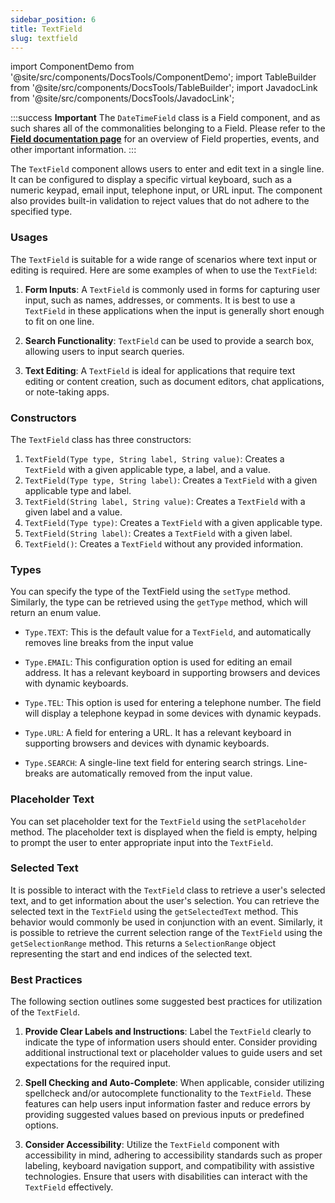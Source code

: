 ```yaml
---
sidebar_position: 6
title: TextField
slug: textfield
---
```


import ComponentDemo from '@site/src/components/DocsTools/ComponentDemo';
import TableBuilder from '@site/src/components/DocsTools/TableBuilder';
import JavadocLink from '@site/src/components/DocsTools/JavadocLink';

<JavadocLink type="engine" location="org/dwcj/component/field/TextField"/>

:::success **Important**
The `DateTimeField` class is a Field component, and as such shares all of the commonalities belonging to a Field. Please refer to the **[Field documentation page](/docs/components/fields)** for an overview of Field properties, events, and other important information.
:::

The `TextField` component allows users to enter and edit text in a single line. It can be configured to display a specific virtual keyboard, such as a numeric keypad, email input, telephone input, or URL input. The component also provides built-in validation to reject values that do not adhere to the specified type.

### Usages

The `TextField` is suitable for a wide range of scenarios where text input or editing is required. Here are some examples of when to use the `TextField`:

1. **Form Inputs**: A `TextField` is commonly used in forms for capturing user input, such as names, addresses, or comments. It is best to use a `TextField` in these applications when the input is generally short enough to fit on one line.

2. **Search Functionality**: `TextField` can be used to provide a search box, allowing users to input search queries.

3. **Text Editing**: A `TextField` is ideal for applications that require text editing or content creation, such as document editors, chat applications, or note-taking apps.

### Constructors

The `TextField` class has three constructors:

1. `TextField(Type type, String label, String value)`: Creates a `TextField` with a given applicable type, a label, and a value.
2. `TextField(Type type, String label)`: Creates a `TextField` with a given applicable type and label.
3. `TextField(String label, String value)`: Creates a `TextField` with a given label and a value.
4. `TextField(Type type)`: Creates a `TextField` with a given applicable type.
5. `TextField(String label)`: Creates a `TextField` with a given label.
6. `TextField()`: Creates a `TextField` without any provided information.

### Types

You can specify the type of the TextField using the `setType` method. Similarly, the type can be retrieved using the `getType` method, which will return an enum value.

- `Type.TEXT`: This is the default value for a `TextField`, and automatically removes line breaks from the input value

- `Type.EMAIL`: This configuration option is used for editing an email address. It has a relevant keyboard in supporting browsers and devices with dynamic keyboards.

- `Type.TEL`: This option is used for entering a telephone number. The field will display a telephone keypad in some devices with dynamic keypads.

- `Type.URL`: A field for entering a URL. It has a relevant keyboard in supporting browsers and devices with dynamic keyboards.

- `Type.SEARCH`: A single-line text field for entering search strings. Line-breaks are automatically removed from the input value.

### Placeholder Text

You can set placeholder text for the `TextField` using the `setPlaceholder` method. The placeholder text is displayed when the field is empty, helping to prompt the user to enter appropriate input into the `TextField`.

### Selected Text

It is possible to interact with the `TextField` class to retrieve a user's selected text, and to get information about the user's selection. You can retrieve the selected text in the `TextField` using the `getSelectedText` method. This behavior would commonly be used in conjunction with an event. Similarly, it is possible to retrieve the current selection range of the `TextField` using the `getSelectionRange` method. This returns a `SelectionRange` object representing the start and end indices of the selected text.

### Best Practices

The following section outlines some suggested best practices for utilization of the `TextField`.

1. **Provide Clear Labels and Instructions**: Label the `TextField` clearly to indicate the type of information users should enter. Consider providing additional instructional text or placeholder values to guide users and set expectations for the required input.

2. **Spell Checking and Auto-Complete**: When applicable, consider utilizing spellcheck and/or autocomplete functionality to the `TextField`. These features can help users input information faster and reduce errors by providing suggested values based on previous inputs or predefined options.

3. **Consider Accessibility**: Utilize the `TextField` component with accessibility in mind, adhering to accessibility standards such as proper labeling, keyboard navigation support, and compatibility with assistive technologies. Ensure that users with disabilities can interact with the `TextField` effectively.